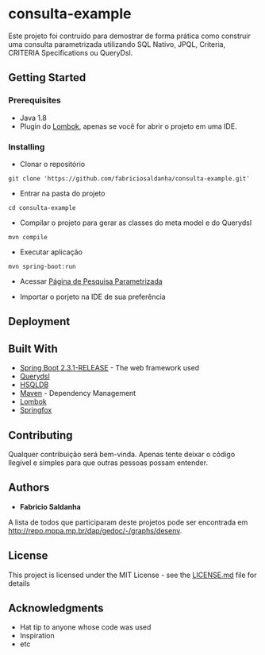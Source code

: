 # consulta-example

Este projeto foi contruído para demostrar de forma prática como construir uma consulta parametrizada utilizando SQL Nativo, JPQL, Criteria, CRITERIA Specifications ou QueryDsl.

## Getting Started

### Prerequisites

  * Java 1.8
  * Plugin do [Lombok](https://projectlombok.org/), apenas se você for abrir o projeto em uma IDE.

### Installing

* Clonar o repositório
```
git clone 'https://github.com/fabriciosaldanha/consulta-example.git'
```

* Entrar na pasta do projeto
```
cd consulta-example
```

* Compilar o projeto para gerar as classes do meta model e do Querydsl
```
mvn compile
```

* Executar aplicação
```
mvn spring-boot:run
```

* Acessar [Página de Pesquisa Parametrizada](http://localhost:8080/)


* Importar o porjeto na IDE de sua preferência


## Deployment

## Built With

* [Spring Boot 2.3.1-RELEASE](https://spring.io/projects/spring-boot) - The web framework used
* [Querydsl](http://www.querydsl.com/)
* [HSQLDB](http://hsqldb.org/)
* [Maven](https://maven.apache.org/) - Dependency Management
* [Lombok](https://projectlombok.org/)
* [Springfox](https://springfox.github.io/springfox/)

## Contributing

Qualquer contribuição será bem-vinda. Apenas tente deixar o código llegivel e simples para que outras pessoas possam entender.

## Authors

* **Fabricio Saldanha**

A lista de todos que participaram deste projetos pode ser encontrada em  http://repo.mppa.mp.br/dap/gedoc/-/graphs/desenv.

## License

This project is licensed under the MIT License - see the [LICENSE.md](LICENSE.md) file for details

## Acknowledgments

* Hat tip to anyone whose code was used
* Inspiration
* etc
